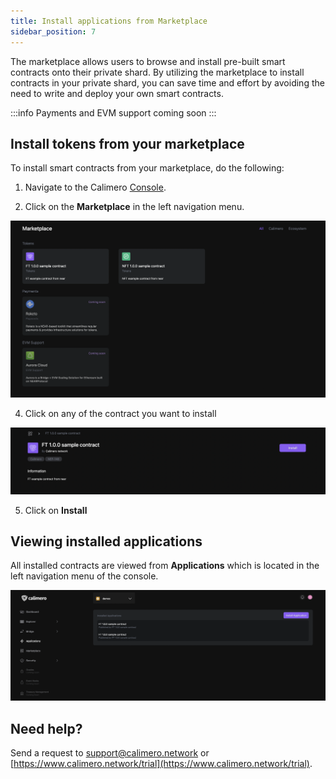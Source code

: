 ```yaml
---
title: Install applications from Marketplace
sidebar_position: 7
---
```


The marketplace allows users to browse and install pre-built smart contracts onto their private shard. By utilizing the marketplace to install contracts in your private shard, you can save time and effort by avoiding the need to write and deploy your own smart contracts. 


:::info
Payments and EVM support coming soon
:::


## Install tokens from your marketplace

To install smart contracts from your marketplace, do the following:

1. Navigate to the Calimero [Console](https://app.calimero.network/dashboard).

2. Click on the **Marketplace** in the left navigation menu.

![](../../static/img/marketplace.png)

4. Click on any of the contract you want to install

![](../../static/img/ft_marketplace.png)

5. Click on **Install**


## Viewing  installed applications

All installed contracts are viewed from **Applications** which is located in the left navigation menu of the console.

![](../../static/img/applications.png)


## Need help?

Send a request to [support@calimero.network](mailto:support@calimero.network) or [https://www.calimero.network/trial](https://www.calimero.network/trial).
